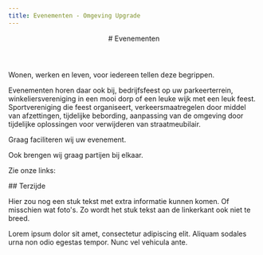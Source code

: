 ```yaml
---
title: Evenementen - Omgeving Upgrade
---
```

<article class="regular">
<header>
# Evenementen
</header>
<section>
Wonen, werken en leven, voor iedereen tellen deze begrippen. 

Evenementen horen daar ook bij, bedrijfsfeest op uw parkeerterrein, winkeliersvereniging in een mooi dorp of een leuke wijk met een leuk feest. Sportvereniging die feest organiseert, verkeersmaatregelen door middel van afzettingen, tijdelijke bebording, aanpassing van de omgeving door tijdelijke oplossingen voor verwijderen van straatmeubilair. 

Graag faciliteren wij uw evenement.

Ook brengen wij graag partijen bij elkaar. 

Zie onze links:
</section>
</article>
<aside>
## Terzijde

Hier zou nog een stuk tekst met extra informatie kunnen komen. Of misschien wat foto's. Zo wordt het stuk tekst aan de linkerkant ook niet te breed.

Lorem ipsum dolor sit amet, consectetur adipiscing elit. Aliquam sodales urna non odio egestas tempor. Nunc vel vehicula ante.
</aside>